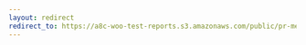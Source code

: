 ```yaml
---
layout: redirect
redirect_to: https://a8c-woo-test-reports.s3.amazonaws.com/public/pr-merge/45229/e2e/index.html
---
```


